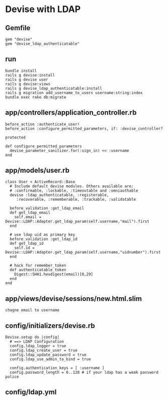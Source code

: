 Devise with LDAP
================

Gemfile
-------

    gem "devise"
    gem "devise_ldap_authenticatable"

run
---

    bundle install
    rails g devise:install
    rails g devise user
    rails g devise:views
    rails g devise_ldap_authenticatable:install
    rails g migration add_username_to_users username:string:index
    bundle exec rake db:migrate

app/controllers/application_controller.rb
-----------------------------------------

    before_action :authenticate_user!
    before_action :configure_permitted_parameters, if: :devise_controller?

    protected

    def configure_permitted_parameters
      devise_parameter_sanitizer.for(:sign_in) << :username
    end

app/models/user.rb
------------------

    class User < ActiveRecord::Base
      # Include default devise modules. Others available are:
      # :confirmable, :lockable, :timeoutable and :omniauthable
      devise :ldap_authenticatable, :registerable,
         :recoverable, :rememberable, :trackable, :validatable

      before_validation :get_ldap_email
      def get_ldap_email
        self.email = Devise::LDAP::Adapter.get_ldap_param(self.username,"mail").first
      end

      # use ldap uid as primary key
      before_validation :get_ldap_id
      def get_ldap_id
        self.id = Devise::LDAP::Adapter.get_ldap_param(self.username,"uidnumber").first
      end

      # hack for remember_token
      def authenticatable_token
        Digest::SHA1.hexdigest(email)[0,29]
      end
    end

app/views/devise/sessions/new.html.slim
---------------------------------------

    chagne email to username

config/initializers/devise.rb
-----------------------------

    Devise.setup do |config|
      # ==> LDAP Configuration 
      config.ldap_logger = true
      config.ldap_create_user = true
      config.ldap_update_password = true
      config.ldap_use_admin_to_bind = true

      config.authentication_keys = [ :username ]
      config.password_length = 0..128 # if your ldap has a weak password police

config/ldap.yml
---------------
